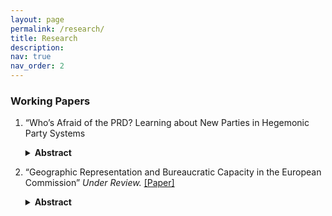 ```yaml
---
layout: page
permalink: /research/
title: Research
description: 
nav: true
nav_order: 2
---
```


### Working Papers
1. “Who’s Afraid of the PRD? Learning about New Parties in Hegemonic Party Systems
   <details>
     <summary><strong>Abstract</strong></summary>
     <p>
       How do voters in single-party systems learn about opposition parties? Electing opposition parties is risky when governance quality is uncertain, but voters can decrease this uncertainty by observing and learning from neighboring sub-national governments' experience with opposition leadership. I examine the effect of exposure to opposition governance in nearby municipalities on support for opposition candidates in municipal elections in 1990s Mexico. Using a close elections regression discontinuity design, I find that municipalities with exogenous exposure to PRD-governed neighbors supported the PRD by 16 percentage points more than those without. This effect is specific to the PRD and does not extend to the PAN, an older opposition party with established presence in state and large city governments. These findings provide important insight into electoral behavior and information transmission under single-party systems by demonstrating how voters acquire political information through geographic proximity.
     </p>
   </details>
   



2. “Geographic Representation and Bureaucratic Capacity in the European Commission” *Under Review.* <a href="https://doi.org/10.31235/osf.io/8vgu6_v1" target="_blank" rel="noopener noreferrer">[Paper]</a>
   <details>
     <summary><strong>Abstract</strong></summary>
     <p>
       International organizations (IOs) must decide between prioritizing qualifications or geographic representation of member states when recruiting staff. Many IOs assume a trade-off between expertise and representation, where the former increases capacity and the latter increases legitimacy. However, this paper provides evidence that geographic representation can enhance bureaucratic information capacity. Using the European Commission's Directorate-General for Economic and Financial Affairs as a case study, I provide evidence that increasing representation of bureaucrats from a member state increases the accuracy of that state's economic forecasts. This effect, which I call "national expertise," decreases as member state representation within the Commission increases and is most pronounced for large economies. These findings highlight that prioritizing geographic balance in IOs may positively impact both legitimacy and capacity.
     </p>
   </details>
   
   
<!--
### Works in Progress

1. “Electoral Losses and Candidate Electability in Local Elections” with Dot Sawler

2. “Transparency or Political Theater? An Analysis of AMLO's Interactions with Journalists” with Kirill Kazantcez
-->
